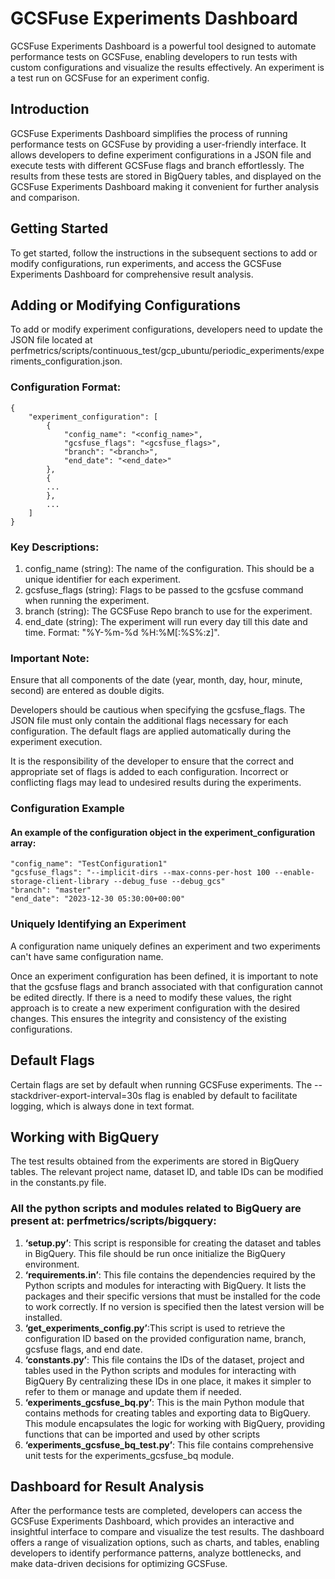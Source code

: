 # GCSFuse Experiments Dashboard
GCSFuse Experiments Dashboard is a powerful tool designed to automate performance tests on GCSFuse, enabling developers to run tests with custom configurations and visualize the results effectively. An experiment is a test run on GCSFuse for an experiment config.

## Introduction
GCSFuse Experiments Dashboard simplifies the process of running performance tests on GCSFuse by providing a user-friendly interface. It allows developers to define experiment configurations in a JSON file and execute tests with different GCSFuse flags and branch effortlessly. The results from these tests are stored in BigQuery tables, and displayed on the GCSFuse Experiments Dashboard making it convenient for further analysis and comparison.

## Getting Started
To get started, follow the instructions in the subsequent sections to add or modify configurations, run experiments, and access the GCSFuse Experiments Dashboard for comprehensive result analysis.

## Adding or Modifying Configurations
To add or modify experiment configurations, developers need to update the JSON file located at perfmetrics/scripts/continuous_test/gcp_ubuntu/periodic_experiments/experiments_configuration.json. 

### Configuration Format:
```
{
    "experiment_configuration": [
        {
            "config_name": "<config_name>",
            "gcsfuse_flags": "<gcsfuse_flags>",
            "branch": "<branch>",
            "end_date": "<end_date>"
        },
        {
        ...
        },
        ...
    ]
}
```
### Key Descriptions: 
1. config_name (string): The name of the configuration. This should be a unique identifier for each experiment.
2. gcsfuse_flags (string): Flags to be passed to the gcsfuse command when running the experiment.
3. branch (string): The GCSFuse Repo branch to use for the experiment.
4. end_date (string): The experiment will run every day till this date and time. Format: "%Y-%m-%d %H:%M[:%S%:z]".

### Important Note:
Ensure that all components of the date (year, month, day, hour, minute, second) are entered as double digits.

Developers should be cautious when specifying the gcsfuse_flags. The JSON file must only contain the additional flags necessary for each configuration. The default flags are applied automatically during the experiment execution.

It is the responsibility of the developer to ensure that the correct and appropriate set of flags is added to each configuration. Incorrect or conflicting flags may lead to undesired results during the experiments.

### Configuration Example
#### An example of the configuration object in the experiment_configuration array:
```
"config_name": "TestConfiguration1"
"gcsfuse_flags": "--implicit-dirs --max-conns-per-host 100 --enable-storage-client-library --debug_fuse --debug_gcs"
"branch": "master"
"end_date": "2023-12-30 05:30:00+00:00"
```

### Uniquely Identifying an Experiment
A configuration name uniquely defines an experiment and two experiments can't have same configuration name. 

Once an experiment configuration has been defined, it is important to note that the gcsfuse flags and branch associated with that configuration cannot be edited directly. If there is a need to modify these values, the right approach is to create a new experiment configuration with the desired changes. This ensures the integrity and consistency of the existing configurations.

## Default Flags
Certain flags are set by default when running GCSFuse experiments. The --stackdriver-export-interval=30s flag is enabled by default to facilitate logging, which is always done in text format.

## Working with BigQuery
The test results obtained from the experiments are stored in BigQuery tables. The relevant project name, dataset ID, and table IDs can be modified in the constants.py file.

### All the python scripts and modules related to BigQuery are present at: perfmetrics/scripts/bigquery:
1. **‘setup.py’**: This script is responsible for creating the dataset and tables in BigQuery. This file should be run once initialize the BigQuery environment.
2. **‘requirements.in’**: This file contains the dependencies required by the Python scripts and modules for interacting with BigQuery. It lists the packages and their specific versions that must be installed for the code to work correctly. If no version is specified then the latest version will be installed.
3. **‘get_experiments_config.py’**:This script is used to retrieve the configuration ID based on the provided configuration name, branch, gcsfuse flags, and end date.
4. **‘constants.py’**: This file contains the IDs of the dataset, project and tables used in the Python scripts and modules for interacting with BigQuery By centralizing these IDs in one place, it makes it simpler to refer to them or manage and update them if needed.
5. **‘experiments_gcsfuse_bq.py’**: This is the main Python module that contains methods for creating tables and exporting data to BigQuery. This module encapsulates the logic for working with BigQuery, providing functions that can be imported and used by other scripts
6. **‘experiments_gcsfuse_bq_test.py’**: This file contains comprehensive unit tests for the experiments_gcsfuse_bq module. 

## Dashboard for Result Analysis
After the performance tests are completed, developers can access the GCSFuse Experiments Dashboard, which provides an interactive and insightful interface to compare and visualize the test results. The dashboard offers a range of visualization options, such as charts, and tables, enabling developers to identify performance patterns, analyze bottlenecks, and make data-driven decisions for optimizing GCSFuse.
